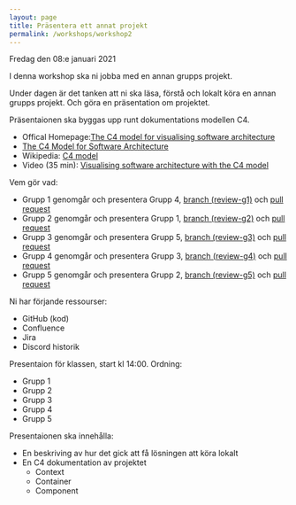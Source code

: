 ```yaml
---
layout: page
title: Präsentera ett annat projekt
permalink: /workshops/workshop2
---
```


Fredag den 08:e januari 2021

I denna workshop ska ni jobba med en annan grupps projekt.

Under dagen är det tanken att ni ska läsa, förstå och lokalt köra en annan grupps projekt. Och göra en präsentation om projektet.

Präsentaionen ska byggas upp runt dokumentations modellen C4.
* Offical Homepage:[The C4 model for visualising software architecture](https://c4model.com/)
* [The C4 Model for Software Architecture](https://www.infoq.com/articles/C4-architecture-model/)
* Wikipedia: [C4 model](https://en.wikipedia.org/wiki/C4_model)
* Video (35 min): [Visualising software architecture with the C4 model](https://www.youtube.com/watch?v=x2-rSnhpw0g)

Vem gör vad:
* Grupp 1 genomgår och presentera Grupp 4, [branch (review-g1)](https://github.com/PGBSNH19/project-group-4-1/tree/review-g1a) och [pull request](https://github.com/PGBSNH19/project-group-4-1/pull/62)
* Grupp 2 genomgår och presentera Grupp 1, [branch (review-g2)](https://github.com/PGBSNH19/project-grupp-1-hotel/tree/review-g2) och [pull request](https://github.com/PGBSNH19/project-grupp-1-hotel/pull/74)
* Grupp 3 genomgår och presentera Grupp 5, [branch (review-g3)](https://github.com/PGBSNH19/project-grupp-5-1/tree/review-g3) och [pull request](https://github.com/PGBSNH19/project-grupp-5-1/pull/82)
* Grupp 4 genomgår och presentera Grupp 3, [branch (review-g4)](https://github.com/PGBSNH19/project-los-gringos/tree/review-g4) och [pull request](https://github.com/PGBSNH19/project-los-gringos/pull/53)
* Grupp 5 genomgår och presentera Grupp 2, [branch (review-g5)](https://github.com/PGBSNH19/project-g2/tree/review-g5) och [pull request](https://github.com/PGBSNH19/project-g2/pull/96)

Ni har förjande ressourser:
* GitHub (kod)
* Confluence
* Jira
* Discord historik

Presentaion för klassen, start kl 14:00.
Ordning:
* Grupp 1
* Grupp 2
* Grupp 3
* Grupp 4
* Grupp 5

Presentaionen ska innehålla:
* En beskriving av hur det gick att få lösningen att köra lokalt
* En C4 dokumentation av projektet
  * Context
  * Container
  * Component